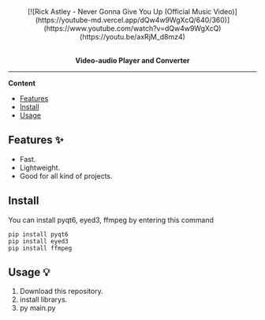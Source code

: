 <div align="center">
  [![Rick Astley - Never Gonna Give You Up (Official Music Video)](https://youtube-md.vercel.app/dQw4w9WgXcQ/640/360)](https://www.youtube.com/watch?v=dQw4w9WgXcQ)
(https://youtu.be/axRjM_d8mz4)
  <br>
  <br>
  <p>
    <b>Video-audio Player and Converter</b>
  </p>
</div>

---

**Content**

* [Features](##features)
* [Install](##install)
* [Usage](##usage)

## Features ✨
* Fast.
* Lightweight.
* Good for all kind of projects.

## Install

You can install pyqt6, eyed3, ffmpeg by entering this command
```
pip install pyqt6
pip install eyed3
pip install ffmpeg
```

## Usage 💡
1. Download this repository.
2. install librarys.
3. py main.py
